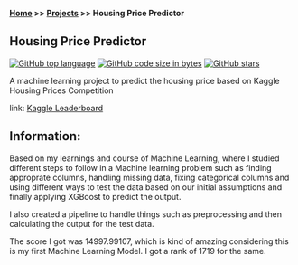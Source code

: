 **[Home](https://vaibhavvikas.github.io/#projects) >> [Projects](https://vaibhavvikas.github.io/projects.html) >> Housing Price Predictor**

## Housing Price Predictor

[![GitHub top language](https://img.shields.io/github/languages/top/vaibhavvikas/housing-price-predictor)](#)
[![GitHub code size in bytes](https://img.shields.io/github/languages/code-size/vaibhavvikas/housing-price-predictor)](#)
[![GitHub stars](https://img.shields.io/github/stars/vaibhavvikas/housing-price-predictor)](https://github.com/vaibhavvikas/housing-price-predictor/stargazers)

A machine learning project to predict the housing price based on Kaggle Housing Prices Competition

link: [Kaggle Leaderboard](https://www.kaggle.com/competitions/home-data-for-ml-course/leaderboard#)

## Information:

Based on my learnings and course of Machine Learning, where I studied different steps to follow in a Machine learning problem such as finding approprate columns, handling missing data, fixing categorical columns and using different ways to test the data based on our initial assumptions and finally applying XGBoost to predict the output. 

I also created a pipeline to handle things such as preprocessing and then calculating the output for the test data.

The score I got was 14997.99107, which is kind of amazing considering this is my first Machine Learning Model. I got a rank of 1719 for the same.
